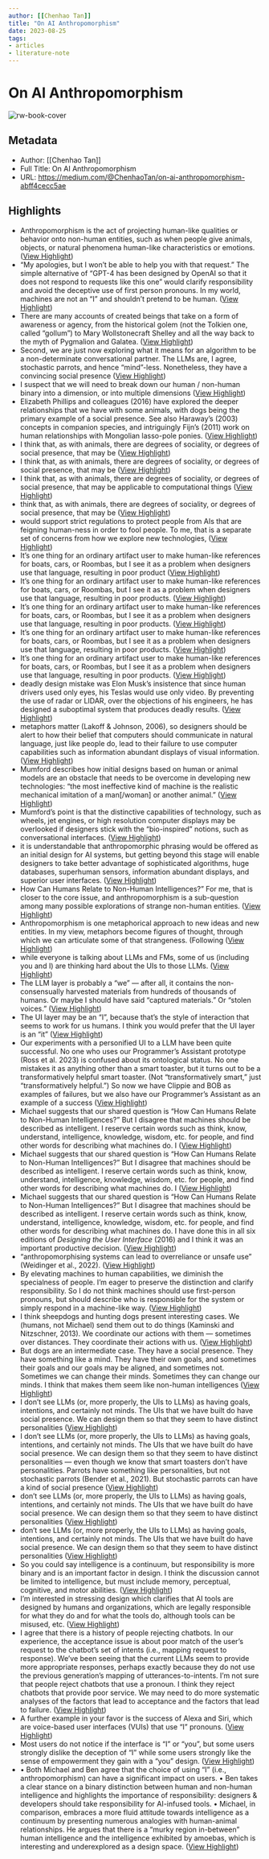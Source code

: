 ```yaml
---
author: [[Chenhao Tan]]
title: "On AI Anthropomorphism"
date: 2023-08-25
tags: 
- articles
- literature-note
---
```

# On AI Anthropomorphism

![rw-book-cover](https://miro.medium.com/v2/resize:fit:512/1*O2dNhJcuNgI7E_sPkK9Mog.png)

## Metadata
- Author: [[Chenhao Tan]]
- Full Title: On AI Anthropomorphism
- URL: https://medium.com/@ChenhaoTan/on-ai-anthropomorphism-abff4cecc5ae

## Highlights
- Anthropomorphism is the act of projecting human-like qualities or behavior onto non-human entities, such as when people give animals, objects, or natural phenomena human-like characteristics or emotions. ([View Highlight](https://read.readwise.io/read/01gz4rwf85xj81ka4hdmy65g9x))
- “My apologies, but I won’t be able to help you with that request.” The simple alternative of “GPT-4 has been designed by OpenAI so that it does not respond to requests like this one” would clarify responsibility and avoid the deceptive use of first person pronouns. In my world, machines are not an “I” and shouldn’t pretend to be human. ([View Highlight](https://read.readwise.io/read/01gz4ryf4dtz38d2rm023y1ppj))
- There are many accounts of created beings that take on a form of awareness or agency, from the historical golem (not the Tolkien one, called “gollum”) to Mary Wollstonecraft Shelley and all the way back to the myth of Pygmalion and Galatea. ([View Highlight](https://read.readwise.io/read/01gz4rz7vxxrxnm4wpjyf4y66s))
- Second, we are just now exploring what it means for an algorithm to be a non-determinate conversational partner. The LLMs are, I agree, stochastic parrots, and hence “mind”-less. Nonetheless, they have a convincing social presence ([View Highlight](https://read.readwise.io/read/01gz4s021c7byn89aafpdh4n05))
- I suspect that we will need to break down our human / non-human binary into a dimension, or into multiple dimensions ([View Highlight](https://read.readwise.io/read/01gz4s0k9rnrm5kwck54gsb3k1))
- Elizabeth Phillips and colleagues (2016) have explored the deeper relationships that we have with some animals, with dogs being the primary example of a social presence. See also Haraway’s (2003) concepts in companion species, and intriguingly Fijn’s (2011) work on human relationships with Mongolian lasso-pole ponies. ([View Highlight](https://read.readwise.io/read/01gz4s1y02fwmga2mxzm1ra59v))
- I think that, as with animals, there are degrees of sociality, or degrees of social presence, that may be ([View Highlight](https://read.readwise.io/read/01gz6ewa13fad0pqkvp72y4fy5))
- I think that, as with animals, there are degrees of sociality, or degrees of social presence, that may be ([View Highlight](https://read.readwise.io/read/01gz6ewf2znn10061qf9jv2y57))
- I think that, as with animals, there are degrees of sociality, or degrees of social presence, that may be applicable to computational things ([View Highlight](https://read.readwise.io/read/01gz6ewn4jvw1xs0m2144pmzrf))
- think that, as with animals, there are degrees of sociality, or degrees of social presence, that may be ([View Highlight](https://read.readwise.io/read/01gz6ew14zf1mbhebbgxbbe6f8))
- would support strict regulations to protect people from AIs that are feigning human-ness in order to fool people. To me, that is a separate set of concerns from how we explore new technologies, ([View Highlight](https://read.readwise.io/read/01gz6ezqrg8rg1yr43w9hja528))
- It’s one thing for an ordinary artifact user to make human-like references for boats, cars, or Roombas, but I see it as a problem when designers use that language, resulting in poor product ([View Highlight](https://read.readwise.io/read/01gz6f0r73b56f2mzeyjb3cc4h))
- It’s one thing for an ordinary artifact user to make human-like references for boats, cars, or Roombas, but I see it as a problem when designers use that language, resulting in poor products. ([View Highlight](https://read.readwise.io/read/01gz6f0r7e1dkka3bhbehk2rbp))
- It’s one thing for an ordinary artifact user to make human-like references for boats, cars, or Roombas, but I see it as a problem when designers use that language, resulting in poor products. ([View Highlight](https://read.readwise.io/read/01gz6f0r7wfa641f00ga1z7nxa))
- It’s one thing for an ordinary artifact user to make human-like references for boats, cars, or Roombas, but I see it as a problem when designers use that language, resulting in poor products. ([View Highlight](https://read.readwise.io/read/01gz6f0r8daqyg5z5hm1fwt0ah))
- It’s one thing for an ordinary artifact user to make human-like references for boats, cars, or Roombas, but I see it as a problem when designers use that language, resulting in poor products. ([View Highlight](https://read.readwise.io/read/01gz6f0r8vfzbgsq738y41zxry))
- deadly design mistake was Elon Musk’s insistence that since human drivers used only eyes, his Teslas would use only video. By preventing the use of radar or LIDAR, over the objections of his engineers, he has designed a suboptimal system that produces deadly results. ([View Highlight](https://read.readwise.io/read/01gz6f1fk3t77vmqndmv0d1p55))
- metaphors matter (Lakoff & Johnson, 2006), so designers should be alert to how their belief that computers should communicate in natural language, just like people do, lead to their failure to use computer capabilities such as information abundant displays of visual information. ([View Highlight](https://read.readwise.io/read/01gz6f298t97sd0wwwh7wx7q2v))
- Mumford describes how initial designs based on human or animal models are an obstacle that needs to be overcome in developing new technologies: “the most ineffective kind of machine is the realistic mechanical imitation of a man[/woman] or another animal.” ([View Highlight](https://read.readwise.io/read/01gz6f34wd7papfdc34b504tfm))
- Mumford’s point is that the distinctive capabilities of technology, such as wheels, jet engines, or high resolution computer displays may be overlooked if designers stick with the “bio-inspired” notions, such as conversational interfaces. ([View Highlight](https://read.readwise.io/read/01gz6f3cv419vxfbbddsbnzhy4))
- it is understandable that anthropomorphic phrasing would be offered as an initial design for AI systems, but getting beyond this stage will enable designers to take better advantage of sophisticated algorithms, huge databases, superhuman sensors, information abundant displays, and superior user interfaces. ([View Highlight](https://read.readwise.io/read/01gz6f45jfbpfhagdc24cddktm))
- How Can Humans Relate to Non-Human Intelligences?” For me, that is closer to the core issue, and anthropomorphism is a sub-question among many possible explorations of strange non-human entities. ([View Highlight](https://read.readwise.io/read/01gz6f5807enp9t0851zzr5x07))
- Anthropomorphism is one metaphorical approach to new ideas and new entities. In my view, metaphors become figures of thought, through which we can articulate some of that strangeness. (Following ([View Highlight](https://read.readwise.io/read/01gz6f5q9pjfwj52j8svcmqba5))
- while everyone is talking about LLMs and FMs, some of us (including you and I) are thinking hard about the UIs to those LLMs. ([View Highlight](https://read.readwise.io/read/01gz6f6e745c1jsnsbj6jwpnx8))
- The LLM layer is probably a “we” — after all, it contains the non-consensually harvested materials from hundreds of thousands of humans. Or maybe I should have said “captured materials.” Or “stolen voices.” ([View Highlight](https://read.readwise.io/read/01gz6f74tbctn3n7pr5a354vmg))
- The UI layer may be an “I”, because that’s the style of interaction that seems to work for us humans. I think you would prefer that the UI layer is an “it” ([View Highlight](https://read.readwise.io/read/01gz6f7qmc3p9agaypqxyj9fp2))
- Our experiments with a personified UI to a LLM have been quite successful. No one who uses our Programmer’s Assistant prototype (Ross et al. 2023) is confused about its ontological status. No one mistakes it as anything other than a smart toaster, but it turns out to be a transformatively helpful smart toaster. (Not “transformatively smart,” just “transformatively helpful.”) So now we have Clippie and BOB as examples of failures, but we also have our Programmer’s Assistant as an example of a success ([View Highlight](https://read.readwise.io/read/01gz6f8m2mqr25d0e5p50rdp7p))
- Michael suggests that our shared question is “How Can Humans Relate to Non-Human Intelligences?” But I disagree that machines should be described as intelligent. I reserve certain words such as think, know, understand, intelligence, knowledge, wisdom, etc. for people, and find other words for describing what machines do. I ([View Highlight](https://read.readwise.io/read/01gz7676xbfeabb7arm05pfrq3))
- Michael suggests that our shared question is “How Can Humans Relate to Non-Human Intelligences?” But I disagree that machines should be described as intelligent. I reserve certain words such as think, know, understand, intelligence, knowledge, wisdom, etc. for people, and find other words for describing what machines do. I ([View Highlight](https://read.readwise.io/read/01gz767pxpft9fzgbgcjgsqbjf))
- Michael suggests that our shared question is “How Can Humans Relate to Non-Human Intelligences?” But I disagree that machines should be described as intelligent. I reserve certain words such as think, know, understand, intelligence, knowledge, wisdom, etc. for people, and find other words for describing what machines do. I have done this in all six editions of *Designing the User Interface* (2016) and I think it was an important productive decision. ([View Highlight](https://read.readwise.io/read/01gz767yw2et57ynqqve34zcpr))
- “anthropomorphising systems can lead to overreliance or unsafe use” (Weidinger et al., 2022). ([View Highlight](https://read.readwise.io/read/01gz768wybh1rbgyvnccj20pbc))
- By elevating machines to human capabilities, we diminish the specialness of people. I’m eager to preserve the distinction and clarify responsibility. So I do not think machines should use first-person pronouns, but should describe who is responsible for the system or simply respond in a machine-like way. ([View Highlight](https://read.readwise.io/read/01gz7699kgm6pmtm90tmeh9azg))
- I think sheepdogs and hunting dogs present interesting cases. We (humans, not Michael) send them out to do things (Kaminski and Nitzschner, 2013). We coordinate our actions with them — sometimes over distances. They coordinate their actions with us. ([View Highlight](https://read.readwise.io/read/01gz76b9k000t681dh6wtbh4rm))
- But dogs are an intermediate case. They have a social presence. They have something like a mind. They have their own goals, and sometimes their goals and our goals may be aligned, and sometimes not. Sometimes we can change their minds. Sometimes they can change our minds. I think that makes them seem like non-human intelligences ([View Highlight](https://read.readwise.io/read/01gz76bxqsc4zednka8t7333nh))
- I don’t see LLMs (or, more properly, the UIs to LLMs) as having goals, intentions, and certainly not minds. The UIs that we have built do have social presence. We can design them so that they seem to have distinct personalities ([View Highlight](https://read.readwise.io/read/01gz771h21r31865wa7ceb23h3))
- I don’t see LLMs (or, more properly, the UIs to LLMs) as having goals, intentions, and certainly not minds. The UIs that we have built do have social presence. We can design them so that they seem to have distinct personalities — even though we know that smart toasters don’t have personalities. Parrots have something like personalities, but not stochastic parrots (Bender et al., 2021). But stochastic parrots can have a kind of social presence ([View Highlight](https://read.readwise.io/read/01gz771h2n6bg9fy9x9n970kyt))
- don’t see LLMs (or, more properly, the UIs to LLMs) as having goals, intentions, and certainly not minds. The UIs that we have built do have social presence. We can design them so that they seem to have distinct personalities ([View Highlight](https://read.readwise.io/read/01gz771h00s9xgt02h99smy0mg))
- don’t see LLMs (or, more properly, the UIs to LLMs) as having goals, intentions, and certainly not minds. The UIs that we have built do have social presence. We can design them so that they seem to have distinct personalities ([View Highlight](https://read.readwise.io/read/01gz771h0b61azg9scmcdd4mwv))
- So you could say intelligence is a continuum, but responsibility is more binary and is an important factor in design. I think the discussion cannot be limited to intelligence, but must include memory, perceptual, cognitive, and motor abilities. ([View Highlight](https://read.readwise.io/read/01gz773v33rn8p2mvdbdkqj08e))
- I’m interested in stressing design which clarifies that AI tools are designed by humans and organizations, which are legally responsible for what they do and for what the tools do, although tools can be misused, etc. ([View Highlight](https://read.readwise.io/read/01gz7742nfhek1qqzenycb1xfn))
- I agree that there is a history of people rejecting chatbots. In our experience, the acceptance issue is about poor match of the user’s request to the chatbot’s set of intents (i.e., mapping request to response). We’ve been seeing that the current LLMs seem to provide more appropriate responses, perhaps exactly because they do not use the previous generation’s mapping of utterances-to-intents. I’m not sure that people reject chatbots that use a pronoun. I think they reject chatbots that provide poor service. We may need to do more systematic analyses of the factors that lead to acceptance and the factors that lead to failure. ([View Highlight](https://read.readwise.io/read/01gz77bppsag86pvsxhetbnkn3))
- A further example in your favor is the success of Alexa and Siri, which are voice-based user interfaces (VUIs) that use “I” pronouns. ([View Highlight](https://read.readwise.io/read/01gz77c6ydgdx569ce53vy8mqr))
- Most users do not notice if the interface is “I” or “you”, but some users strongly dislike the deception of “I” while some users strongly like the sense of empowerment they gain with a “you” design. ([View Highlight](https://read.readwise.io/read/01gz77cwy37s3v3957pe58yxw5))
- • Both Michael and Ben agree that the choice of using “I” (i.e., anthropomorphism) can have a significant impact on users.
  • Ben takes a clear stance on a binary distinction between human and non-human intelligence and highlights the importance of responsibility: designers & developers should take responsibility for AI-infused tools.
  • Michael, in comparison, embraces a more fluid attitude towards intelligence as a continuum by presenting numerous analogies with human-animal relationships. He argues that there is a “murky region in-between” human intelligence and the intelligence exhibited by amoebas, which is interesting and underexplored as a design space. ([View Highlight](https://read.readwise.io/read/01gz77e74a197pjc2s4ap2f8mg))
